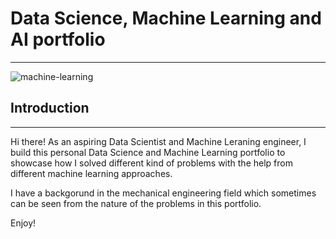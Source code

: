 # Data Science, Machine Learning and AI portfolio
-------------------
![machine-learning](https://user-images.githubusercontent.com/75247240/210528595-5b9bd4c5-d88f-4c8b-9553-f8798e28f359.png)
## Introduction
------------------

Hi there!
As an aspiring Data Scientist and Machine Leraning engineer, I build this personal Data Science and Machine Learning portfolio to showcase how I solved different kind of problems with the help from different machine learning approaches.

I have a backgorund in the mechanical engineering field which sometimes can be seen from the nature of the problems in this portfolio.

Enjoy!

